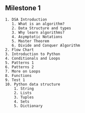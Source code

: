  ## Milestone 1
    1. DSA Introduction
       1. What is an algorithm?
       2. Data Structure and types
       3. Why learn algorithms?
       4. Asymptotic Notations
       5. Master Theorem
       6. Divide and Conquer Algorithm
    2. Flow Chart
    3. Introduction to Python
    4. Conditionals and Loops
    5. Patterns 1
    6. Patterns 2
    7. More on Loops
    8. Functions
    9. Test 1
    10. Python data structure
        1. String
        2. Lists
        3. Tuples
        4. Sets
        5. Dictionary
